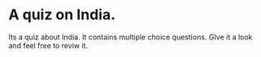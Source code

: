 # A quiz on India. 
Its a quiz about India. It contains multiple choice questions. GIve it a look and feel free to reviw it.
